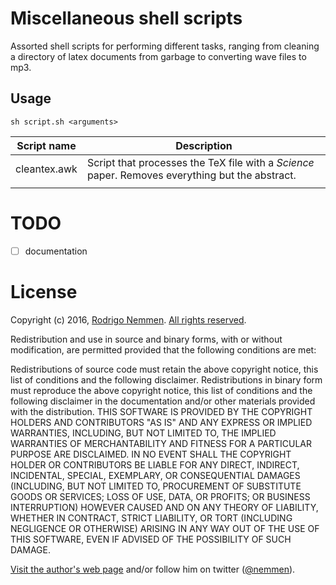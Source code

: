 Miscellaneous shell scripts
==========

Assorted shell scripts for performing different tasks, ranging from cleaning a directory of latex documents from garbage to converting wave files to mp3.

## Usage 

	sh script.sh <arguments>

| Script name       | Description           | 
| ------------- |-------------| 
| cleantex.awk      | Script that processes the TeX file with a *Science* paper. Removes everything but the abstract. | 
|   |       |  


# TODO

* [ ] documentation 


# License


Copyright (c) 2016, [Rodrigo Nemmen](http://rodrigonemmen.com).
[All rights reserved](http://opensource.org/licenses/BSD-2-Clause).

Redistribution and use in source and binary forms, with or without modification, are permitted provided that the following conditions are met:

Redistributions of source code must retain the above copyright notice, this list of conditions and the following disclaimer.
Redistributions in binary form must reproduce the above copyright notice, this list of conditions and the following disclaimer in the documentation and/or other materials provided with the distribution.
THIS SOFTWARE IS PROVIDED BY THE COPYRIGHT HOLDERS AND CONTRIBUTORS "AS IS" AND ANY EXPRESS OR IMPLIED WARRANTIES, INCLUDING, BUT NOT LIMITED TO, THE IMPLIED WARRANTIES OF MERCHANTABILITY AND FITNESS FOR A PARTICULAR PURPOSE ARE DISCLAIMED. IN NO EVENT SHALL THE COPYRIGHT HOLDER OR CONTRIBUTORS BE LIABLE FOR ANY DIRECT, INDIRECT, INCIDENTAL, SPECIAL, EXEMPLARY, OR CONSEQUENTIAL DAMAGES (INCLUDING, BUT NOT LIMITED TO, PROCUREMENT OF SUBSTITUTE GOODS OR SERVICES; LOSS OF USE, DATA, OR PROFITS; OR BUSINESS INTERRUPTION) HOWEVER CAUSED AND ON ANY THEORY OF LIABILITY, WHETHER IN CONTRACT, STRICT LIABILITY, OR TORT (INCLUDING NEGLIGENCE OR OTHERWISE) ARISING IN ANY WAY OUT OF THE USE OF THIS SOFTWARE, EVEN IF ADVISED OF THE POSSIBILITY OF SUCH DAMAGE.

[Visit the author's web page](http://rodrigonemmen.com/) and/or follow him on twitter ([@nemmen](https://twitter.com/nemmen)).

